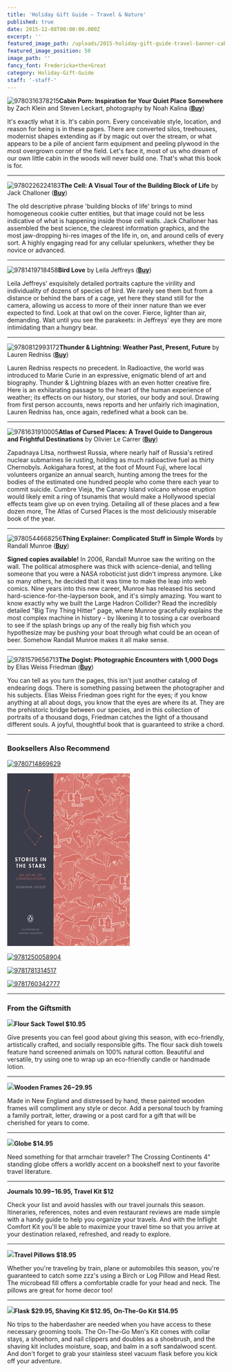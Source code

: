 ```yaml
---
title: 'Holiday Gift Guide — Travel & Nature'
published: true
date: 2015-12-08T00:00:00.000Z
excerpt: ''
featured_image_path: /uploads/2015-holiday-gift-guide-travel-banner-cabin-porn.jpg
featured_image_position: 50
image_path: ''
fancy_font: Fredericka+the+Great
category: Holiday-Gift-Guide
staff: '-staff-'
---
```


![9780316378215](http://images.brooklinebooksmith.com/9780316378215.jpg)**Cabin Porn: Inspiration for Your Quiet Place Somewhere**  by Zach Klein and Steven Leckart, photography by Noah Kalina ([**Buy**](http://www.brooklinebooksmith-shop.com/book/9780316378215))

It's exactly what it is. It's cabin porn. Every conceivable style, location, and reason for being is in these pages. There are converted silos, treehouses, modernist shapes extending as if by magic out over the stream, or what appears to be a pile of ancient farm equipment and peeling plywood in the most overgrown corner of the field. Let's face it, most of us who dream of our own little cabin in the woods will never build one. That's what this book is for.

---

![9780226224183](http://images.brooklinebooksmith.com/9780226224183.jpg)**The Cell: A Visual Tour of the Building Block of Life** by Jack Challoner ([**Buy**](http://www.brooklinebooksmith-shop.com/book/9780226224183))

The old descriptive phrase 'building blocks of life' brings to mind homogeneous cookie cutter entities, but that image could not be less indicative of what is happening inside those cell walls. Jack Challoner has assembled the best science, the clearest information graphics, and the most jaw-dropping hi-res images of the life in, on, and around cells of every sort. A highly engaging read for any cellular spelunkers, whether they be novice or advanced.

---

![9781419718458](http://images.brooklinebooksmith.com/9781419718458.jpg)**Bird Love** by Leila Jeffreys ([**Buy**](http://www.brooklinebooksmith-shop.com/book/9781419718458))

Leila Jeffreys' exquisitely detailed portraits capture the virility and individuality of dozens of species of bird. We rarely see them but from a distance or behind the bars of a cage, yet here they stand still for the camera, allowing us access to more of their inner nature than we ever expected to find. Look at that owl on the cover. Fierce, lighter than air, demanding. Wait until you see the parakeets: in Jeffreys' eye they are more intimidating than a hungry bear.

---

![9780812993172](http://images.brooklinebooksmith.com/9780812993172.jpg)**Thunder & Lightning: Weather Past, Present, Future** by Lauren Redniss ([**Buy**](http://www.brooklinebooksmith-shop.com/book/9780812993172))

Lauren Redniss respects no precedent. In Radioactive, the world was introduced to Marie Curie in an expressive, enigmatic blend of art and biography. Thunder & Lightning blazes with an even hotter creative fire. Here is an exhilarating passage to the heart of the human experience of weather; its effects on our history, our stories, our body and soul. Drawing from first person accounts, news reports and her unfairly rich imagination, Lauren Redniss has, once again, redefined what a book can be.

---

![9781631910005](http://images.brooklinebooksmith.com/9781631910005.jpg)**Atlas of Cursed Places: A Travel Guide to Dangerous and Frightful Destinations** by Olivier Le Carrer ([**Buy**](http://www.brooklinebooksmith-shop.com/book/9781631910005))

Zapadnaya Litsa, northwest Russia, where nearly half of Russia's retired nuclear submarines lie rusting, holding as much radioactive fuel as thirty Chernobyls. Aokigahara forest, at the foot of Mount Fuji, where local volunteers organize an annual search, hunting among the trees for the bodies of the estimated one hundred people who come there each year to commit suicide. Cumbre Vieja, the Canary Island volcano whose eruption would likely emit a ring of tsunamis that would make a Hollywood special effects team give up on even trying. Detailing all of these places and a few dozen more, The Atlas of Cursed Places is the most deliciously miserable book of the year.

---

![9780544668256](http://images.brooklinebooksmith.com/9780544668256.jpg)**Thing Explainer: Complicated Stuff in Simple Words** by Randall Munroe ([**Buy**](http://www.brooklinebooksmith-shop.com/book/9780544668256))

**Signed copies available!** In 2006, Randall Munroe saw the writing on the wall. The political atmosphere was thick with science-denial, and telling someone that you were a NASA roboticist just didn't impress anymore. Like so many others, he decided that it was time to make the leap into web comics. Nine years into this new career, Munroe has released his second hard-science-for-the-layperson book, and it's simply amazing. You want to know exactly why we built the Large Hadron Collider? Read the incredibly detailed "Big Tiny Thing Hitter" page, where Munroe gracefully explains the most complex machine in history - by likening it to tossing a car overboard to see if the splash brings up any of the really big fish which you hypothesize may be pushing your boat through what could be an ocean of beer. Somehow Randall Munroe makes it all make sense.

---

![9781579656713](http://images.brooklinebooksmith.com/9781579656713.jpg)**The Dogist: Photographic Encounters with 1,000 Dogs** by Elias Weiss Friedman ([**Buy**](http://www.brooklinebooksmith-shop.com/book/9781579656713))

You can tell as you turn the pages, this isn't just another catalog of endearing dogs. There is something passing between the photographer and his subjects. Elias Weiss Friedman goes right for the eyes; if you know anything at all about dogs, you know that the eyes are where its at. They are the prehistoric bridge between our species, and in this collection of portraits of a thousand dogs, Friedman catches the light of a thousand different souls. A joyful, thoughtful book that is guaranteed to strike a chord.

---

### Booksellers Also Recommend

[![9780714869629](http://images.brooklinebooksmith.com/9780714869629.jpg)](http://www.brooklinebooksmith-shop.com/book/9780714869629)

[![](/uploads/versions/9780143128137---x----284-400x---.jpg)](http://www.brooklinebooksmith-shop.com/book/9780143128137)

[![9781250058904](http://images.brooklinebooksmith.com/9781250058904.jpg)](http://www.brooklinebooksmith-shop.com/book/9781250058904)

[![9781781314517](http://images.brooklinebooksmith.com/9781781314517.jpg)](http://www.brooklinebooksmith-shop.com/book/9781781314517)

[![9781760342777](http://images.brooklinebooksmith.com/9781760342777.jpg)](http://www.brooklinebooksmith-shop.com/book/9781760342777)

---

### From the Giftsmith

**![](http://images.brooklinebooksmith.com/2015-gift-guide-travel-flour-sack-towel.jpg)Flour Sack Towel $10.95**

Give presents you can feel good about giving this season, with eco-friendly, artistically crafted, and socially responsible gifts. The flour sack dish towels feature hand screened animals on 100% natural cotton. Beautiful and versatile, try using one to wrap up an eco-friendly candle or handmade lotion.

---

**![](http://images.brooklinebooksmith.com/2015-gift-guide-travel-wooden-frames.jpg)Wooden Frames $26-$29.95**

Made in New England and distressed by hand, these painted wooden frames will compliment any style or decor. Add a personal touch by framing a family portrait, letter, drawing or a post card for a gift that will be cherished for years to come.

---

**![](http://images.brooklinebooksmith.com/2015-gift-guide-travel-globe.jpg)Globe $14.95**

Need something for that armchair traveler? The Crossing Continents 4" standing globe offers a worldly accent on a bookshelf next to your favorite travel literature.

---

**Journals $10.99-$16.95, Travel Kit $12**

Check your list and avoid hassles with our travel journals this season. Itineraries, references, notes and even restaurant reviews are made simple with a handy guide to help you organize your travels. And with the Inflight Comfort Kit you'll be able to maximize your travel time so that you arrive at your destination relaxed, refreshed, and ready to explore.

---

**![](http://images.brooklinebooksmith.com/2015-gift-guide-travel-travel-pillows.jpg)Travel Pillows $18.95**

Whether you're traveling by train, plane or automobiles this season, you're guaranteed to catch some zzz's using a Birch or Log Pillow and Head Rest. The microbead fill offers a comfortable cradle for your head and neck. The pillows are great for home decor too!

---

**![](http://images.brooklinebooksmith.com/2015-gift-guide-travel-kit.jpg)Flask $29.95, Shaving Kit $12.95, On-The-Go Kit $14.95**

No trips to the haberdasher are needed when you have access to these necessary grooming tools. The On-The-Go Men's Kit comes with collar stays, a shoehorn, and nail clippers and doubles as a shoebrush, and the shaving kit includes moisture, soap, and balm in a soft sandalwood scent. And don't forget to grab your stainless steel vacuum flask before you kick off your adventure.